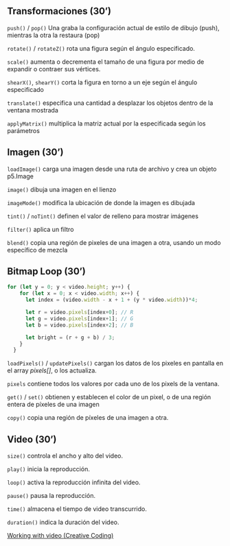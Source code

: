 ## Transformaciones (30’)

`push()` / `pop()` Una graba la configuración actual de estilo de dibujo (push), mientras la otra la restaura (pop)

`rotate()` / `rotateZ()` rota una figura según el ángulo especificado.

`scale()` aumenta o decrementa el tamaño de una figura por medio de expandir o contraer sus vértices.

`shearX()`, `shearY()` corta la figura en torno a un eje según el ángulo especificado

`translate()` especifica una cantidad a desplazar los objetos dentro de la ventana mostrada

`applyMatrix()` multiplica la matriz actual por la especificada según los parámetros

## Imagen (30’)

`loadImage()` carga una imagen desde una ruta de archivo y crea un objeto p5.Image

`image()` dibuja una imagen en el lienzo 

`imageMode()` modifica la ubicación de donde la imagen es dibujada

`tint()` / `noTint()` definen el valor de relleno para mostrar imágenes

`filter()` aplica un filtro

`blend()` copia una región de pixeles de una imagen a otra, usando un modo específico de mezcla

## Bitmap Loop (30’)

```jsx
for (let y = 0; y < video.height; y++) {
    for (let x = 0; x < video.width; x++) {
      let index = (video.width - x + 1 + (y * video.width))*4;

      let r = video.pixels[index+0]; // R
      let g = video.pixels[index+1]; // G
      let b = video.pixels[index+2]; // B

      let bright = (r + g + b) / 3;
    }
  }
```

`loadPixels()` / `updatePixels()`  cargan los datos de los pixeles en pantalla en el array *pixels[]*, o los actualiza.

`pixels` contiene todos los valores por cada uno de los pixels de la ventana.

`get()` / `set()` obtienen y establecen el color de un pixel, o de una región entera de píxeles de una imagen

`copy()` copia una región de píxeles de una imagen a otra.

## Video (30’)

`size()` controla el ancho y alto del video.

`play()` inicia la reproducción.

`loop()` activa la reproducción infinita del video.

`pause()` pausa la reproducción.

`time()` almacena el tiempo de video transcurrido.

`duration()` indica la duración del video.

[Working with video (Creative Coding)](https://creative-coding.decontextualize.com/video/)